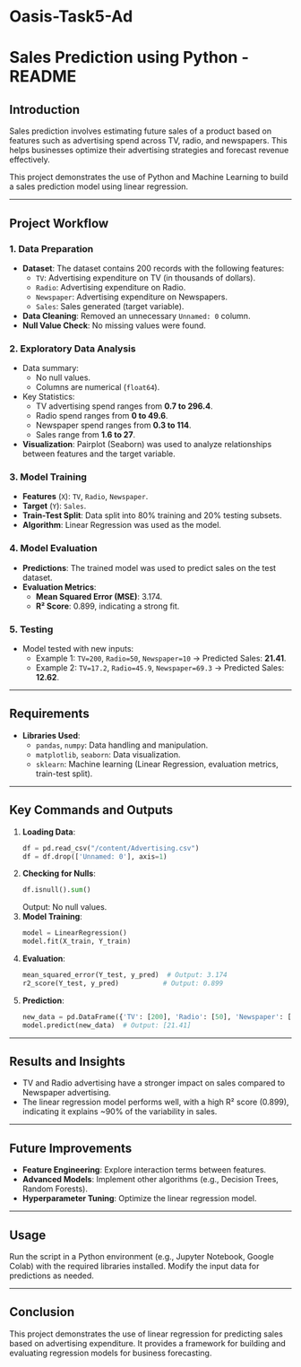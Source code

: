 # Oasis-Task5-Ad

# Sales Prediction using Python - README

## Introduction
Sales prediction involves estimating future sales of a product based on features such as advertising spend across TV, radio, and newspapers. This helps businesses optimize their advertising strategies and forecast revenue effectively.

This project demonstrates the use of Python and Machine Learning to build a sales prediction model using linear regression.

---

## Project Workflow

### 1. **Data Preparation**
- **Dataset**: The dataset contains 200 records with the following features:
  - `TV`: Advertising expenditure on TV (in thousands of dollars).
  - `Radio`: Advertising expenditure on Radio.
  - `Newspaper`: Advertising expenditure on Newspapers.
  - `Sales`: Sales generated (target variable).
- **Data Cleaning**: Removed an unnecessary `Unnamed: 0` column.
- **Null Value Check**: No missing values were found.

### 2. **Exploratory Data Analysis**
- Data summary:
  - No null values.
  - Columns are numerical (`float64`).
- Key Statistics:
  - TV advertising spend ranges from **0.7 to 296.4**.
  - Radio spend ranges from **0 to 49.6**.
  - Newspaper spend ranges from **0.3 to 114**.
  - Sales range from **1.6 to 27**.
- **Visualization**: Pairplot (Seaborn) was used to analyze relationships between features and the target variable.

### 3. **Model Training**
- **Features** (`X`): `TV`, `Radio`, `Newspaper`.
- **Target** (`Y`): `Sales`.
- **Train-Test Split**: Data split into 80% training and 20% testing subsets.
- **Algorithm**: Linear Regression was used as the model.

### 4. **Model Evaluation**
- **Predictions**: The trained model was used to predict sales on the test dataset.
- **Evaluation Metrics**:
  - **Mean Squared Error (MSE)**: 3.174.
  - **R² Score**: 0.899, indicating a strong fit.

### 5. **Testing**
- Model tested with new inputs:
  - Example 1: `TV=200`, `Radio=50`, `Newspaper=10` → Predicted Sales: **21.41**.
  - Example 2: `TV=17.2`, `Radio=45.9`, `Newspaper=69.3` → Predicted Sales: **12.62**.

---

## Requirements
- **Libraries Used**:
  - `pandas`, `numpy`: Data handling and manipulation.
  - `matplotlib`, `seaborn`: Data visualization.
  - `sklearn`: Machine learning (Linear Regression, evaluation metrics, train-test split).

---

## Key Commands and Outputs
1. **Loading Data**:
   ```python
   df = pd.read_csv("/content/Advertising.csv")
   df = df.drop(['Unnamed: 0'], axis=1)
   ```
2. **Checking for Nulls**:
   ```python
   df.isnull().sum()
   ```
   Output: No null values.
3. **Model Training**:
   ```python
   model = LinearRegression()
   model.fit(X_train, Y_train)
   ```
4. **Evaluation**:
   ```python
   mean_squared_error(Y_test, y_pred)  # Output: 3.174
   r2_score(Y_test, y_pred)           # Output: 0.899
   ```
5. **Prediction**:
   ```python
   new_data = pd.DataFrame({'TV': [200], 'Radio': [50], 'Newspaper': [10]})
   model.predict(new_data)  # Output: [21.41]
   ```

---

## Results and Insights
- TV and Radio advertising have a stronger impact on sales compared to Newspaper advertising.
- The linear regression model performs well, with a high R² score (0.899), indicating it explains ~90% of the variability in sales.

---

## Future Improvements
- **Feature Engineering**: Explore interaction terms between features.
- **Advanced Models**: Implement other algorithms (e.g., Decision Trees, Random Forests).
- **Hyperparameter Tuning**: Optimize the linear regression model.

--- 

## Usage
Run the script in a Python environment (e.g., Jupyter Notebook, Google Colab) with the required libraries installed. Modify the input data for predictions as needed.

--- 

## Conclusion
This project demonstrates the use of linear regression for predicting sales based on advertising expenditure. It provides a framework for building and evaluating regression models for business forecasting.
